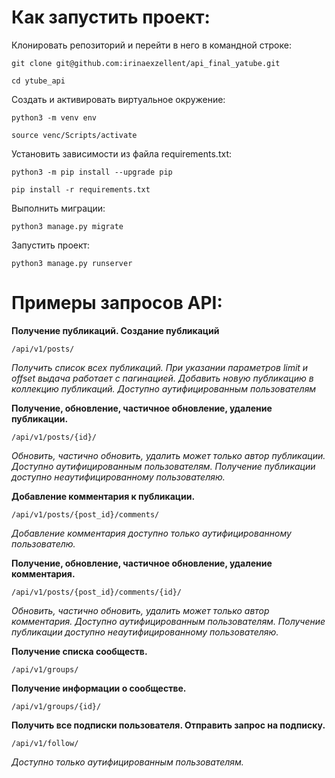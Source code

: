 # Как запустить проект:

Клонировать репозиторий и перейти в него в командной строке:

```
git clone git@github.com:irinaexzellent/api_final_yatube.git
```

```
cd ytube_api
```
Cоздать и активировать виртуальное окружение:

```
python3 -m venv env
```
```
source venc/Scripts/activate
```

Установить зависимости из файла requirements.txt:

```
python3 -m pip install --upgrade pip
```
```
pip install -r requirements.txt
```
Выполнить миграции:
```
python3 manage.py migrate
```

Запустить проект:
```
python3 manage.py runserver
```

# Примеры запросов API:

**Получение публикаций. Создание публикаций**
```
/api/v1/posts/
```
*Получить список всех публикаций. При указании параметров limit и offset выдача работает с пагинацией.
Добавить новую публикацию в коллекцию публикаций. Доступно аутифицированным пользователям*

**Получение, обновление, частичное обновление, удаление публикации.**
```
/api/v1/posts/{id}/
```
*Обновить, частично обновить, удалить может только автор публикации. Доступно аутифицированным пользователям.
Получение публикации доступно неаутифицированному пользователяю.*

**Добавление комментария к публикации.**
```
/api/v1/posts/{post_id}/comments/
```
*Добавление комментария доступно только аутифицированному пользователю.*

**Получение, обновление, частичное обновление, удаление комментария.**
```
/api/v1/posts/{post_id}/comments/{id}/
```
*Обновить, частично обновить, удалить может только автор комментария. Доступно аутифицированным пользователям.
Получение публикации доступно неаутифицированному пользователяю.*

**Получение списка сообществ.**
```
/api/v1/groups/
```

**Получение информации о сообществе.**

```
/api/v1/groups/{id}/
```

**Получить все подписки пользователя. Отправить запрос на подписку.**

```
/api/v1/follow/
```
*Доступно только аутифицированным пользователям.*












